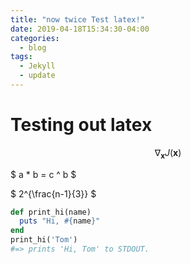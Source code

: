 ```yaml
---
title: "now twice Test latex!"
date: 2019-04-18T15:34:30-04:00
categories:
  - blog
tags:
  - Jekyll
  - update
---
```


 <script type="text/javascript" async src="http://cdn.mathjax.org/mathjax/latest/MathJax.js?config=TeX-AMS-MML_HTMLorMML"></script>

# Testing out latex

$$ \nabla_\boldsymbol{x} J(\boldsymbol{x}) $$

$ a * b = c ^ b $

$ 2^{\frac{n-1}{3}} $


```ruby
def print_hi(name)
  puts "Hi, #{name}"
end
print_hi('Tom')
#=> prints 'Hi, Tom' to STDOUT.
```



[jekyll-docs]: https://jekyllrb.com/docs/home
[jekyll-gh]:   https://github.com/jekyll/jekyll
[jekyll-talk]: https://talk.jekyllrb.com/
